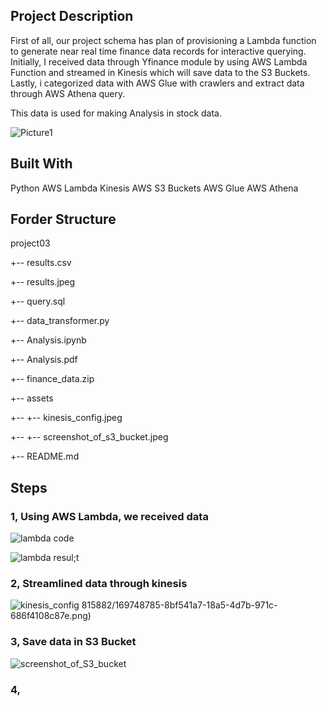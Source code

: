 ## Project Description

First of all, our project schema has plan of provisioning a Lambda function to generate near real time finance data records for interactive querying.
Initially, I received data through Yfinance module by using AWS Lambda Function and streamed in Kinesis which will save data to the S3 Buckets. 
Lastly, i categorized data with AWS Glue with crawlers and extract data through AWS Athena query.

This data is used for making Analysis in stock data.

![Picture1](https://user-images.githubusercontent.com/82815882/169748078-c033f73c-a42c-4044-9e5a-49d16496dd7e.png)



## Built With

Python
AWS Lambda
Kinesis
AWS S3 Buckets
AWS Glue
AWS Athena



## Forder Structure

project03

+-- results.csv

+-- results.jpeg

+-- query.sql

+-- data_transformer.py

+-- Analysis.ipynb 	

+-- Analysis.pdf 	

+-- finance_data.zip 

+-- assets

+-- +-- kinesis_config.jpeg

+-- +-- screenshot_of_s3_bucket.jpeg

+-- README.md

## Steps

### 1, Using AWS Lambda, we received data

![lambda code](https://user-images.githubusercontent.com/82815882/169748783-bdb95f36-21b9-4e6c-b0ef-a89249575312.png)

![lambda resul;t](https://user-images.githubusercontent.com/82815882/169748785-8bf541a7-18a5-4d7b-971c-686f4108c87e.png)

### 2, Streamlined data through kinesis

![kinesis_config](https://user-images.githubusercontent.com/82815882/169749037-553fbd12-3f14-423b-b9e9-24250b9b65d7.jpg)
815882/169748785-8bf541a7-18a5-4d7b-971c-686f4108c87e.png)

### 3, Save data in S3 Bucket

![screenshot_of_S3_bucket](https://user-images.githubusercontent.com/82815882/169749101-ac539df0-1822-4146-b3a9-34c26f77df50.jpg)

### 4, 

